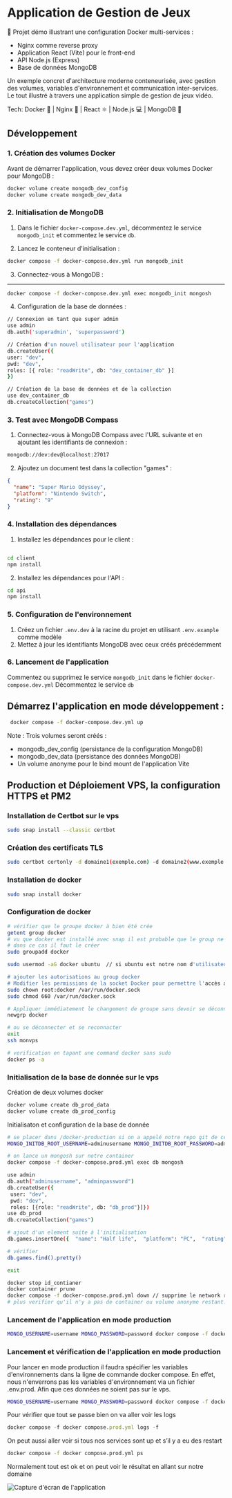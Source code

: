 # Application de Gestion de Jeux

🐳 Projet démo illustrant une configuration Docker multi-services :

- Nginx comme reverse proxy
- Application React (Vite) pour le front-end
- API Node.js (Express)
- Base de données MongoDB

Un exemple concret d'architecture moderne conteneurisée, avec gestion des volumes, variables d'environnement et communication inter-services. Le tout illustré à travers une application simple de gestion de jeux vidéo.

Tech: Docker 🐳 | Nginx 🔄 | React ⚛️ | Node.js 💻 | MongoDB 🍃

## Développement

### 1. Création des volumes Docker

Avant de démarrer l'application, vous devez créer deux volumes Docker pour MongoDB :

```bash
docker volume create mongodb_dev_config
docker volume create mongodb_dev_data
```

### 2. Initialisation de MongoDB

1. Dans le fichier `docker-compose.dev.yml`, décommentez le service `mongodb_init` et commentez le service `db`.

2. Lancez le conteneur d'initialisation :

```bash
docker compose -f docker-compose.dev.yml run mongodb_init
```

3. Connectez-vous à MongoDB :

---

```bash
docker compose -f docker-compose.dev.yml exec mongodb_init mongosh
```

4. Configuration de la base de données :

```bash
// Connexion en tant que super admin
use admin
db.auth('superadmin', 'superpassword')

// Création d'un nouvel utilisateur pour l'application
db.createUser({
user: "dev",
pwd: "dev",
roles: [{ role: "readWrite", db: "dev_container_db" }]
})

// Création de la base de données et de la collection
use dev_container_db
db.createCollection("games")
```

### 3. Test avec MongoDB Compass

1. Connectez-vous à MongoDB Compass avec l'URL suivante et en ajoutant les identifiants de connexion :

```bash
mongodb://dev:dev@localhost:27017
```

2. Ajoutez un document test dans la collection "games" :

```json
{
  "name": "Super Mario Odyssey",
  "platform": "Nintendo Switch",
  "rating": "9"
}
```

### 4. Installation des dépendances

1. Installez les dépendances pour le client :

```bash

cd client
npm install
```

2. Installez les dépendances pour l'API :

```bash
cd api
npm install
```

### 5. Configuration de l'environnement

1. Créez un fichier `.env.dev` à la racine du projet en utilisant `.env.example` comme modèle
2. Mettez à jour les identifiants MongoDB avec ceux créés précédemment

### 6. Lancement de l'application

Commentez ou supprimez le service `mongodb_init` dans le fichier `docker-compose.dev.yml`
Décommentez le service `db`

## Démarrez l'application en mode développement :

```bash
 docker compose -f docker-compose.dev.yml up
```

Note : Trois volumes seront créés :

- mongodb_dev_config (persistance de la configuration MongoDB)
- mongodb_dev_data (persistance des données MongoDB)
- Un volume anonyme pour le bind mount de l'application Vite

## Production et Déploiement VPS, la configuration HTTPS et PM2

### Installation de Certbot sur le vps

```bash
sudo snap install --classic certbot
```

### Création des certificats TLS

```bash
sudo certbot certonly -d domaine1(exemple.com) -d domaine2(www.exemple.com)
```

### Installation de docker

```bash
sudo snap install docker
```

### Configuration de docker

```bash
# vérifier que le groupe docker à bien été crée
getent group docker
# vu que docker est installé avec snap il est probable que le group ne soit pas crée
# dans ce cas il faut le créer
sudo groupadd docker

sudo usermod -aG docker ubuntu  // si ubuntu est notre nom d'utilisateur

# ajouter les autorisations au group docker
# Modifier les permissions de la socket Docker pour permettre l'accès au groupe docker
sudo chown root:docker /var/run/docker.sock
sudo chmod 660 /var/run/docker.sock

# Appliquer immédiatement le changement de groupe sans devoir se déconnecter/reconnecter
newgrp docker

# ou se déconnecter et se reconnacter
exit
ssh monvps

# verification en tapant une command docker sans sudo
docker ps -a
```

### Initialisation de la base de donnée sur le vps

Création de deux volumes docker

```bash
docker volume create db_prod_data
docker volume create db_prod_config
```

Initialisaton et configuration de la base de donnée

```bash
# se placer dans /docker-production si on a appelé notre repo git de cette façon
MONGO_INITDB_ROOT_USERNAME=adminusername MONGO_INITDB_ROOT_PASSWORD=adminpassword docker compose -f docker-compose.prod.yml run -d db

# on lance un mongosh sur notre container
docker compose -f docker-compose.prod.yml exec db mongosh

use admin
db.auth("adminusername", "adminpassword")
db.createUser({
 user: "dev",
 pwd: "dev",
 roles: [{role: "readWrite", db: "db_prod"}]})
use db_prod
db.createCollection("games")

# ajout d'un element suite à l'initialisation
db.games.insertOne({  "name": "Half life",  "platform": "PC",  "rating": "10"})

# vérifier
db.games.find().pretty()

exit

docker stop id_contianer
docker container prune
docker compose -f docker-compose.prod.yml down // supprime le network restant.
# plus verifier qu'il n'y a pas de container ou volume anonyme restant.
```

### Lancement de l'application en mode production

```bash
MONGO_USERNAME=username MONGO_PASSWORD=password docker compose -f docker-compose.prod.yml up -d
```

### Lancement et vérification de l'application en mode production

Pour lancer en mode production il faudra spécifier les variables d'environnements dans la ligne de commande docker compose. En effet, nous n'enverrons pas les variables d'environnement via un fichier .env.prod. Afin que ces données ne soient pas sur le vps.

```bash
MONGO_USERNAME=username MONGO_PASSWORD=password docker compose -f docker-compose.prod.yml up -d
```

Pour vérifier que tout se passe bien on va aller voir les logs

```jsx
docker compose -f docker compose.prod.yml logs -f
```

On peut aussi aller voir si tous nos services sont up et s’il y a eu des restart

```bash
docker compose -f docker compose.prod.yml ps
```

Normalement tout est ok et on peut voir le résultat en allant sur notre domaine

![Capture d'écran de l'application](./assets/capture.png)
